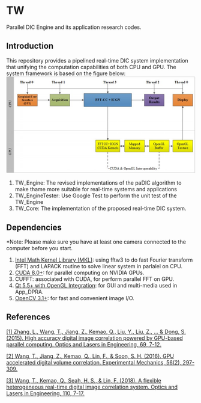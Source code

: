 # TW
Parallel DIC Engine and its application research codes.

## Introduction
This repository provides a pipelined real-time DIC system implementation that unifying the computation capabilities of both CPU and GPU. The system framework is based on the figure below: 
![RT-DIC System Framework](/imgs/Variant2.jpg)

1. TW_Engine: The revised implementations of the paDIC algorithm to make thame more suitable for real-time systems and applications
2. TW_EngineTester: Use Google Test to perform the unit test of the TW_Engine
3. TW_Core: The implementation of the proposed real-time DIC system.

## Dependencies
*Note: Please make sure you have at least one camera connected to the computer before you start.

1. [Intel Math Kernel Library (MKL)](https://software.intel.com/en-us/performance-libraries): using fftw3 to do fast Fourier transform (FFT) and LAPACK routine to solve linear system in parlalel on CPU.
2. [CUDA 8.0+](https://developer.nvidia.com/cuda-80-ga2-download-archive): for parallel computing on NVIDIA GPUs.
3. CUFFT: associated with CUDA, for perform parallel FFT on GPU.
4. [Qt 5.5+ with OpenGL Integration](https://www1.qt.io/qt5-5/): for GUI and multi-media used in App_DPRA.
5. [OpenCV 3.1+](https://opencv.org/opencv-3-1.html): for fast and convenient image I/O. 

## References
[[1] Zhang, L., Wang, T., Jiang, Z., Kemao, Q., Liu, Y., Liu, Z., ... & Dong, S. (2015). High accuracy digital image correlation powered by GPU-based parallel computing. Optics and Lasers in Engineering, 69, 7-12.](https://www.sciencedirect.com/science/article/pii/S0143816615000135)

[[2] Wang, T., Jiang, Z., Kemao, Q., Lin, F., & Soon, S. H. (2016). GPU accelerated digital volume correlation. Experimental Mechanics, 56(2), 297-309.](https://link.springer.com/article/10.1007/s11340-015-0091-4)

[[3] Wang, T., Kemao, Q., Seah, H. S., & Lin, F. (2018). A flexible heterogeneous real-time digital image correlation system. Optics and Lasers in Engineering, 110, 7-17.](https://www.sciencedirect.com/science/article/pii/S0143816618302549)
